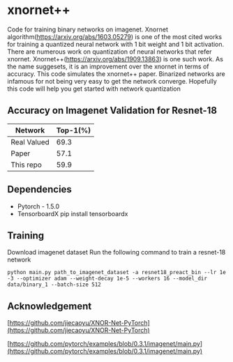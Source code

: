 # xnornet++

Code for training binary networks on imagenet. 
Xnornet algorithm(https://arxiv.org/abs/1603.05279) is one of the most cited works for training a quantized neural network with 1 bit weight and 1 bit activation. There are numerous work on quantization of neural networks that refer xnornet. Xnornet++(https://arxiv.org/abs/1909.13863) is one such work. As the name suggesets, it is an improvement over the xnornet in terms of accuracy. This code simulates the xnornet++ paper. 
Binarized networks are infamous for not being very easy to get the network converge. Hopefully this code will help you get started with network quantization

## Accuracy on Imagenet Validation for Resnet-18
|   Network   | Top-1(%) |
|-------------|----------|
| Real Valued |     69.3 |
| Paper       |     57.1 |
| This repo   |     59.9 |

## Dependencies

 - Pytorch - 1.5.0 
 - TensorboardX
   pip install tensorboardx 
 

## Training

Download imagenet dataset 
Run the following command to train a resnet-18 network 

    python main.py path_to_imagenet_dataset -a resnet18_preact_bin --lr 1e
    -3 --optimizer adam --weight-decay 1e-5 --workers 16 --model_dir data/binary_1 --batch-size 512
## Acknowledgement

[https://github.com/jiecaoyu/XNOR-Net-PyTorch](https://github.com/jiecaoyu/XNOR-Net-PyTorch)

[https://github.com/pytorch/examples/blob/0.3.1/imagenet/main.py](https://github.com/pytorch/examples/blob/0.3.1/imagenet/main.py)
